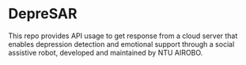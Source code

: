 # DepreSAR
This repo provides API usage to get response from a cloud server that enables depression detection and emotional support through a social assistive robot, developed and maintained by NTU AIROBO.
